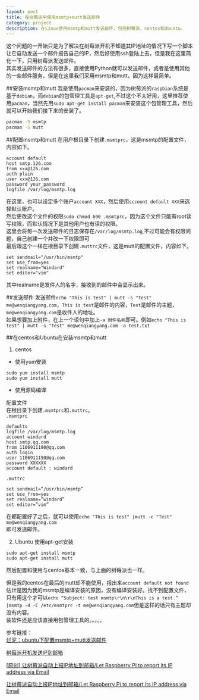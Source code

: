 ```yaml
---
layout: post
title: 在树莓派中使用msmtp+mutt发送邮件
category: project
description: 在Linux使用msmtp和mutt发送邮件，包括树莓派，centos和Ubuntu。
---
```


这个问题的一开始只是为了解决在树莓派开机不知道其IP地址的情况下写一个脚本让它自动发送一个邮件报告自己的IP，然后好使用ssh登陆上去，但是我在这里简化一下，只用树莓派发送邮件。      
其实发送邮件的方法有很多，直接使用Python就可以发送邮件，或者是使用其他的一些邮件服务，但是在这里我们采用msmtp和mutt，因为这样最简单。    

##安装msmtp和mutt
我是使用`pacman`来安装的，因为树莓派的`raspbian`系统是基于`debian`，而`debian`的包管理工具是`apt-get`,不过这个不太好用，这里推荐使用`pacman`，当然先用`sudo apt-get install pacman`来安装这个包管理工具，然后就可以开始我们接下来的安装了。

```bash
pacman -S msmtp
pacman -S mutt
```

##配置msmtp和mutt
在用户根目录下创建`.msmtprc`，这是msmtp的配置文件，内容如下。

```
account default
host smtp.126.com
from xxx@126.com
auth plain
user xxx@126.com
password your_password
logfile /var/log/msmtp.log
```

在这里，也可以设定多个账户`account XXX`，然后使用`sccount default XXX`来选择默认账户。    
然后更改这个文件的权限`sudo chmod 600 .msmtprc`，因为这个文件只能有root读写权限，而默认情况下是其他用户也有读的权限。   
这里会将每一次发送邮件的日志保存在`/var/log/msmtp.log`,不过可能会有权限问题，自己创建一个并改一下权限即可   
最后跟这个一样在根目录下创建`.muttrc`文件，这是mutt的配置文件，内容如下。   

```
set sendmail="/usr/bin/msmtp"
set use_from=yes
set realname="Windard"
set editor="vim"
```

其中realname是发件人的名字，接收到的邮件中会显示出来。   

##发送邮件
发送邮件`echo "This is test" | mutt -s "Test" me@wenqiangyang.com`，`This is test`是邮件的内容，`Test`是邮件的主题，`me@wenqiangyang.com`是收件人的地址。    
如果想要加上附件，在上一个语句中加上`-a 附件名称`即可。例如`echo "This is test" | mutt -s "Test" me@wenqiangyang.com -a test.txt`   

##在centos和Ubuntu在安装msmtp和mutt   
1. centos   
- 使用yum安装   
```
sudo yum install msmtp
sudo yum install mutt
```

- 使用源码编译

配置文件   
在根目录下创建`.msmtprc`和`.muttrc`。   
`.msmtprc`      

```
defaults
logfile /var/log/msmtp.log
account windard
host smtp.qq.com
from 1106911190@qq.com
auth login
user 1106911190@qq.com
password XXXXXX
account default : windard
```

`.muttrc`     

```
set sendmail=”/usr/bin/msmtp”
set use_from=yes
set realname=”windard”
set editor=”vim”
```

在都配置好了之后，就可以使用`echo "This is test" |mutt -c "Test" me@wenqiangyang.com`  
即可发送邮件。    

2. Ubuntu
使用apt-get安装

```
sudo apt-get install msmtp
sudo apt-get install mutt
```

然后配置和使用与centos基本一致，与上面的树莓派也一样。    


但是我的centos在最后的mutt却不能使用，报出来`account default not found` 估计是因为我的msmtp是编译安装的原因，没有编译安装好。找不到配置文件，只有用这个才可以`echo “Subject: test msmtp\r\n\r\nThis is a test.” |msmtp -d -C /etc/msmtprc -t me@wenqiangyang.com`但是这样的话只有主题却没有内容。       
装软件还是应该直接用包管理工具的。。。。。       


参考链接：      
[烂泥：ubuntu下配置msmtp+mutt发送邮件](http://www.ilanni.com/?p=10589)

[树莓派开机发送IP到邮箱](http://lightless.me/archives/Send-IP-To-Mail-On-Raspberry-Pi-Start-Up.html)

[[原创] 让树莓派自动上报IP地址到邮箱/Let Raspberry Pi to report its IP address via Email](http://www.codelast.com/?p=7858)

[让树莓派自动上报IP地址到邮箱/Let Raspberry Pi to report its IP address via Email](http://forum.eepw.com.cn/thread/258882/1/)